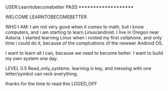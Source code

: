 <LOADING>
USER:Learntobecomebetter
PASS:*******************

WELCOME LEARNTOBECOMEBETTER

WHO I AM: I am not very good when it comes to math, but i know computers, and i am starting to learn Linux/android.
I live in Oregon near Astoria. I started learning Linux when i rooted my first cellphone, and only time i could do it, because of the complcations of the newwer Android OS.

I want to learn all I can, because we need to become better. I want to build my own system one day.

LEVEL 0.5 Read_only_systems. learning is key, and messing with one letter/symbol can reck everything.

thanks for the time to read this
<exit>
LOGED_OFF

<!---
Learntobecomebetter1990/Learntobecomebetter1990 is a ✨ special ✨ repository because its `README.md` (this file) appears on your GitHub profile.
You can click the Preview link to take a look at your changes.
--->
